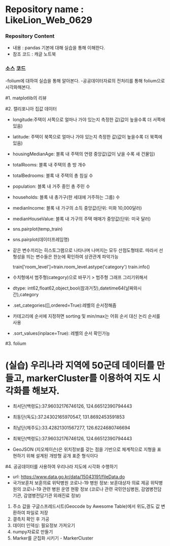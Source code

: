 # Repository name : LikeLion_Web_0629
### Repository Content
  * 내용 : pandas 기본에 대해 실습을 통해 이해한다.
  * 참조 코드 : 캐글 노트북

### 소스 코드

-folium에 대하여 실습을 통해 알아본다.
-공공데이터자료의 전처리를 통해 folium으로 시각화해본다.

#1. matplotlib의 리뷰

#2. 캘리포니아 집값 데이터
 - longitude:주택이 서쪽으로 얼마나 가야 있는지 측정한 값(값이 높을수록 더 서쪽에 있음)
 - latitude: 주택이 북쪽으로 얼마나 가야 있는지 측정한 값(값이 높을수록 더 북쪽에 있음)
 - housingMedianAge: 블록 내 주택의 연령 중앙값(값이 낮을 수록 새 건물임)
 - totalRooms: 블록 내 주택의 총 방 개수
 - totalBedrooms: 블록 내 주택의 총 침실 수
 - population: 블록 내 거주 중인 총 주민 수
 - households: 블록 내 총가구(한 세대에 거주하는 그룹) 수
 - medianIncome: 블록 내 가구의 소득 중앙값(단위: 미화 10,000달러)
 - medianHouseValue: 블록 내 가구의 주택 매매가 중앙값(단위: 미국 달러)

 - sns.pairplot(temp_train)
 - sns.pairplot(데이터프레임명)
 - 같은 변수끼리는 히스토그램으로 나타나며 나머지는 모두 산점도형태로. 따라서 선형성을 띄는 변수들은 한눈에 확인하여 상관관계 파악가능

	train['room_level']=train.room_level.astype('category')
	train.info()
 - 수치형에서 범주형(category)으로 바꾸기 > 범주형 그래프 그리기위해서
 - dtype: int62,float62,object,bool(참과거짓),datetime64(날짜와시간),category
 - .set_categories([],ordered=True):레벨의 순서정해줌
 - 카테고리에 순서에 지정하면 sorting 및 min/max는 어휘 순서 대신 논리 순서를 사용
 - .sort_values(inplace=True): 레벨의 순서 확인가능

#3. folium
 # (실습) 우리나라 지역에 50군데 데이터를 만들고, markerCluster를 이용하여 지도 시각화를 해보자.
 
 - 최서단(백령도):37.96032176746126, 124.66512390794443
 - 최동단(독도):37.24302165970547, 131.8692453591853
 - 최남단(제주도):33.42821301567277, 126.6224680746694
 - 최북단(백령도):37.96032176746126, 124.66512390794443

 - GeoJSON (지오제이슨)은 위치정보를 갖는 점을 기반으로 체계적으로 지형을 표현하기 위해 설계된 개방형 공개 표준 형식이다

#4. 공공데이터를 사용하여 우리나라 지도에 시각화 수행하기
 - url: https://www.data.go.kr/data/15043191/fileData.do
 - 국가보훈처 보훈의료 위탁병원 코로나-19 병원 정보: 보훈대상자 의료 제공 위탁병원의 코로나-19 관련 병원 운영 현황 정보
(코로나 관련 국민안심병원, 감염병전담기관, 감염병전담기관 외래진료 정보)
 1. 주소 값을 구글스프레드시트(Geocode by Awesome Table)에서 위도,경도 값 변환하여 파일로 저장
 2. 결측치 확인 후 가공 
 3. 데이터 인덱싱: 필요정보 가져오기
 4. numpy자료로 만들기
 5. Marker를 군집화 시키기 - MarkerCluster